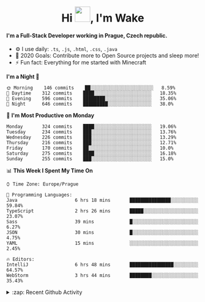 <h1 align="center">Hi <img src="https://raw.githubusercontent.com/MrWakeCZ/MrWakeCZ/master/Hi.gif" width="40px" />, I'm Wake</h1>

#### I'm a Full-Stack Developer working in Prague, Czech republic.
- ⚙️ I use daily: `.ts`, `.js`, `.html`, `.css`, `.java`
- 🥅 2020 Goals: Contribute more to Open Source projects and sleep more!
- ⚡ Fun fact: Everything for me started with Minecraft

<!--START_SECTION:waka-->
**I'm a Night 🦉** 

```text
🌞 Morning    146 commits    ██░░░░░░░░░░░░░░░░░░░░░░░   8.59% 
🌆 Daytime    312 commits    ████░░░░░░░░░░░░░░░░░░░░░   18.35% 
🌃 Evening    596 commits    ████████░░░░░░░░░░░░░░░░░   35.06% 
🌙 Night      646 commits    █████████░░░░░░░░░░░░░░░░   38.0%

```
📅 **I'm Most Productive on Monday** 

```text
Monday       324 commits    ████░░░░░░░░░░░░░░░░░░░░░   19.06% 
Tuesday      234 commits    ███░░░░░░░░░░░░░░░░░░░░░░   13.76% 
Wednesday    226 commits    ███░░░░░░░░░░░░░░░░░░░░░░   13.29% 
Thursday     216 commits    ███░░░░░░░░░░░░░░░░░░░░░░   12.71% 
Friday       170 commits    ██░░░░░░░░░░░░░░░░░░░░░░░   10.0% 
Saturday     275 commits    ████░░░░░░░░░░░░░░░░░░░░░   16.18% 
Sunday       255 commits    ███░░░░░░░░░░░░░░░░░░░░░░   15.0%

```


📊 **This Week I Spent My Time On** 

```text
⌚︎ Time Zone: Europe/Prague

💬 Programming Languages: 
Java                     6 hrs 18 mins       ███████████████░░░░░░░░░░   59.84% 
TypeScript               2 hrs 26 mins       █████░░░░░░░░░░░░░░░░░░░░   23.07% 
Sass                     39 mins             █░░░░░░░░░░░░░░░░░░░░░░░░   6.27% 
JSON                     30 mins             █░░░░░░░░░░░░░░░░░░░░░░░░   4.75% 
YAML                     15 mins             ░░░░░░░░░░░░░░░░░░░░░░░░░   2.45%

🔥 Editors: 
IntelliJ                 6 hrs 48 mins       ████████████████░░░░░░░░░   64.57% 
WebStorm                 3 hrs 44 mins       ████████░░░░░░░░░░░░░░░░░   35.43%

```


<!--END_SECTION:waka-->

<details>
  <summary>:zap: Recent Github Activity</summary>

<!--START_SECTION:activity-->
1. 🎉 Merged PR [#6](https://github.com/craftmania-cz/craftlobby/pull/6) in [craftmania-cz/craftlobby](https://github.com/craftmania-cz/craftlobby)
2. 🎉 Merged PR [#14](https://github.com/craftmania-cz/craftmanager/pull/14) in [craftmania-cz/craftmanager](https://github.com/craftmania-cz/craftmanager)
3. 🎉 Merged PR [#89](https://github.com/waked-cz/corgi/pull/89) in [waked-cz/corgi](https://github.com/waked-cz/corgi)
4. 🎉 Merged PR [#2](https://github.com/craftmania-cz/craftcore/pull/2) in [craftmania-cz/craftcore](https://github.com/craftmania-cz/craftcore)
5. 🎉 Merged PR [#7](https://github.com/craftmania-cz/craftlobby/pull/7) in [craftmania-cz/craftlobby](https://github.com/craftmania-cz/craftlobby)
<!--END_SECTION:activity-->

</details>
